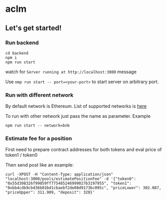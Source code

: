 # aclm

## Let's get started!

### Run backend

```
cd backend
npm i
npm run start
```

watch for
`Server running at http://localhost:3000` message

Use `nmp run start -- port=<your-port>` to start server on arbitrary port.

### Run with different network

By default network is Ethereum.
List of supported networks is [here](/backend/src/common/networks.ts)

To run with other network just pass the name as parameter. Example

```
npm run start -- network=bnb
```

### Estimate fee for a position

First need to prepare contract addresses for both tokens and eval price of token1 / token0

Then send post like an example:

```
curl -XPOST -H "Content-Type: application/json" "localhost:3000/pools/estimatePositionFee" -d '{"token0": "0x55d398326f99059ff775485246999027b3197955", "token1": "0xbb4cdb9cbd36b01bd1cbaebf2de08d9173bc095c", "priceLower": 302.087, "priceUpper": 311.909, "deposit": 320}'
```
